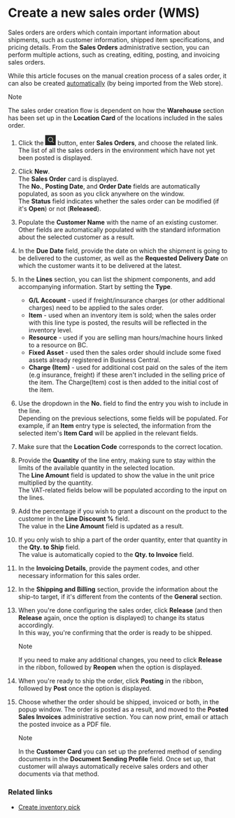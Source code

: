 # Create a new sales order (WMS)

Sales orders are orders which contain important information about shipments, such as customer information, shipped item specifications, and pricing details. From the **Sales Orders** administrative section, you can perform multiple actions, such as creating, editing, posting, and invoicing sales orders.

While this article focuses on the manual creation process of a sales order, it can also be created [automatically](../explanation/auto_web_sales_order.md) (by being imported from the Web store).

> [!Note]
> The sales order creation flow is dependent on how the **Warehouse** section has been set up in the **Location Card** of the locations included in the sales order. 

1. Click the ![Lightbulb that opens the Tell Me feature](../../images/Icons/Lightbulb_icon.png "Tell Me what you want to do") button, enter **Sales Orders**, and choose the related link.      
   The list of all the sales orders in the environment which have not yet been posted is displayed.
2. Click **New**.      
   The **Sales Order** card is displayed.     
   The **No.**, **Posting Date**, and **Order Date** fields are automatically populated, as soon as you click anywhere on the window.      
   The **Status** field indicates whether the sales order can be modified (if it's **Open**) or not (**Released**).
3. Populate the **Customer Name** with the name of an existing customer.     
   Other fields are automatically populated with the standard information about the selected customer as a result. 
4. In the **Due Date** field, provide the date on which the shipment is going to be delivered to the customer, as well as the **Requested Delivery Date** on which the customer wants it to be delivered at the latest. 
5. In the **Lines** section, you can list the shipment components, and add accompanying information. Start by setting the **Type**.     
   - **G/L Account** - used if freight/insurance charges (or other additional charges) need to be applied to the sales order.
   - **Item** - used when an inventory item is sold; when the sales order with this line type is posted, the results will be reflected in the inventory level.
   - **Resource** -  used if you are selling man hours/machine hours linked to a resource on BC.
   - **Fixed Asset** - used then the sales order should include some fixed assets already registered in Business Central.
   - **Charge (Item)** - used for additional cost paid on the sales of the item (e.g insurance, freight) if these aren't included in the selling price of the item. The Charge(Item) cost is then added to the initial cost of the item.
6. Use the dropdown in the **No.** field to find the entry you wish to include in the line.     
   Depending on the previous selections, some fields will be populated. For example, if an **Item** entry type is selected, the information from the selected item's **Item Card** will be applied in the relevant fields. 
7. Make sure that the **Location Code** corresponds to the correct location. 
8. Provide the **Quantity** of the line entry, making sure to stay within the limits of the available quantity in the selected location.     
   The **Line Amount** field is updated to show the value in the unit price multiplied by the quantity.     
   The VAT-related fields below will be populated according to the input on the lines.
9. Add the percentage if you wish to grant a discount on the product to the customer in the **Line Discount %** field.      
    The value in the **Line Amount** field is updated as a result. 
10. If you only wish to ship a part of the order quantity, enter that quantity in the **Qty. to Ship** field.      
    The value is automatically copied to the **Qty. to Invoice** field.  
11.  In the **Invoicing Details**, provide the payment codes, and other necessary information for this sales order.
12. In the **Shipping and Billing** section, provide the information about the ship-to target, if it's different from the contents of the **General** section.
13. When you're done configuring the sales order, click **Release** (and then **Release** again, once the option is displayed) to change its status accordingly.       
    In this way, you're confirming that the order is ready to be shipped.

    > [!Note]
    > If you need to make any additional changes, you need to click **Release** in the ribbon, followed by **Reopen** when the option is displayed.

14. When you're ready to ship the order, click **Posting** in the ribbon, followed by **Post** once the option is displayed.
15. Choose whether the order should be shipped, invoiced or both, in the popup window. 
    The order is posted as a result, and moved to the **Posted Sales Invoices** administrative section.
    You can now print, email or attach the posted invoice as a PDF file. 

    > [!Note]
    > In the **Customer Card** you can set up the preferred method of sending documents in the **Document Sending Profile** field. Once set up, that customer will always automatically receive sales orders and other documents via that method.


### Related links

- [Create inventory pick](create_inventory_pick_sales_order.md)
